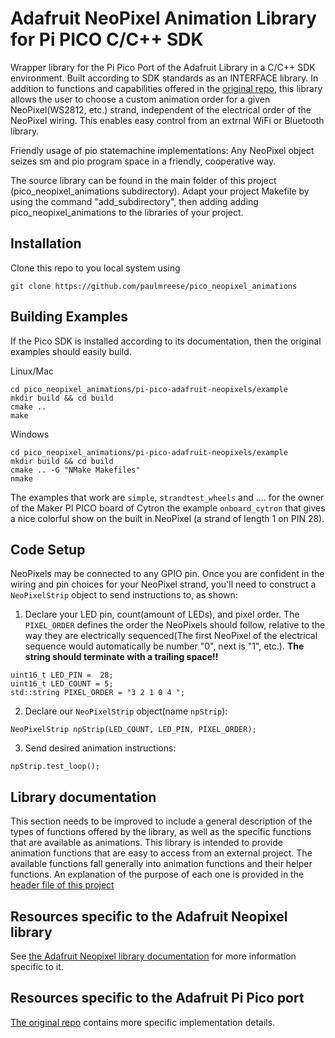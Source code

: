 # Adafruit NeoPixel Animation Library for Pi PICO C/C++ SDK

Wrapper library for the Pi Pico Port of the Adafruit Library in a C/C++ SDK environment.
Built according to SDK standards as an INTERFACE library. In addition to functions and capabilities offered in the [original repo](https://github.com/martinkooij/pi-pico-adafruit-neopixels), this library allows the user to choose a custom animation order for a given NeoPixel(WS2812, etc.) strand, independent of the electrical order of the NeoPixel wiring. This enables easy control from an extrnal WiFi or Bluetooth library.

Friendly usage of pio statemachine implementations: Any NeoPixel object seizes sm and pio program space in a friendly, cooperative way.

The source library can be found in the main folder of this project (pico_neopixel_animations subdirectory). Adapt your project Makefile by using the command "add_subdirectory", then adding adding pico_neopixel_animations to the libraries of your project.

## Installation
Clone this repo to you local system using
````
git clone https://github.com/paulmreese/pico_neopixel_animations
````


## Building Examples
If the Pico SDK is installed according to its documentation, then the original examples should easily build.

Linux/Mac
````
cd pico_neopixel_animations/pi-pico-adafruit-neopixels/example
mkdir build && cd build
cmake ..
make
````
Windows
````
cd pico_neopixel_animations/pi-pico-adafruit-neopixels/example
mkdir build && cd build
cmake .. -G "NMake Makefiles"
nmake
````

The examples that work are `simple`, `strandtest_wheels` and ....
for the owner of the Maker PI PICO board of Cytron the example `onboard_cytron` that gives a nice colorful show on the built in NeoPixel (a strand of length 1 on PIN 28).

## Code Setup
NeoPixels may be connected to any GPIO pin. Once you are confident in the wiring and pin choices for your NeoPixel strand, you'll need to construct a `NeoPixelStrip` object to send instructions to, as shown:
1. Declare your LED pin, count(amount of LEDs), and pixel order. The `PIXEL_ORDER` defines the order the NeoPixels should follow, relative to the way they are electrically sequenced(The first NeoPixel of the electrical sequence would automatically be number "0", next is "1", etc.). **The string should terminate with a trailing space!!**
````
uint16_t LED_PIN =  28;
uint16_t LED_COUNT = 5;
std::string PIXEL_ORDER = "3 2 1 0 4 ";
````
2. Declare our `NeoPixelStrip` object(name `npStrip`):
````
NeoPixelStrip npStrip(LED_COUNT, LED_PIN, PIXEL_ORDER);
````
3. Send desired animation instructions:
````
npStrip.test_loop();
````

## Library documentation
This section needs to be improved to include a general description of the types of functions offered by the library, as well as the specific functions that are available as animations.
This library is intended to provide animation functions that are easy to access from an external project. The available functions fall generally into animation functions and their helper functions. An explanation of the purpose of each one is provided in the [header file of this project](pico_neopixel_animations.h)

## Resources specific to the Adafruit Neopixel library
See [the Adafruit Neopixel library documentation](https://github.com/adafruit/Adafruit_NeoPixel) for more information specific to it.

## Resources specific to the Adafruit Pi Pico port
[The original repo](https://github.com/martinkooij/pi-pico-adafruit-neopixels) contains more specific implementation details.
